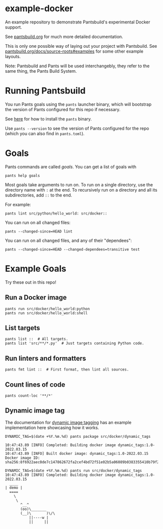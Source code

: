 # example-docker

An example repository to demonstrate Pantsbuild's experimental Docker support.

See [pantsbuild.org](https://www.pantsbuild.org/docs) for much more detailed documentation.

This is only one possible way of laying out your project with Pantsbuild. See
[pantsbuild.org/docs/source-roots#examples](https://www.pantsbuild.org/docs/source-roots#examples)
for some other example layouts.

Note: Pantsbuild and Pants will be used interchangebly, they refer to the same thing, the Pants
Build System.


# Running Pantsbuild

You run Pants goals using the `pants` launcher binary, which will bootstrap the
version of Pants configured for this repo if necessary.

See [here](https://www.pantsbuild.org/docs/installation) for how to install the `pants` binary.

Use `pants --version` to see the version of Pants configured for the repo (which you can also find
in `pants.toml`).


# Goals

Pants commands are called _goals_. You can get a list of goals with

```
pants help goals
```

Most goals take arguments to run on. To run on a single directory, use the directory name with `:`
at the end. To recursively run on a directory and all its subdirectories, add `::` to the end.

For example:

```
pants lint src/python/hello_world: src/docker::
```

You can run on all changed files:

```
pants --changed-since=HEAD lint
```

You can run on all changed files, and any of their "dependees":

```
pants --changed-since=HEAD --changed-dependees=transitive test
```


# Example Goals

Try these out in this repo!


## Run a Docker image

```
pants run src/docker/hello_world:python
pants run src/docker/hello_world:shell
```


## List targets

```
pants list ::  # All targets.
pants list 'src/**/*.py'  # Just targets containing Python code.
```


## Run linters and formatters

```
pants fmt lint ::  # First format, then lint all sources.
```


## Count lines of code

```
pants count-loc '**/*'
```


## Dynamic image tag

The documentation for [dynamic image
tagging](https://www.pantsbuild.org/docs/tagging-docker-images#using-env-vars-to-include-dynamic-data-in-tags)
has an example implementation here showcasing how it works.

```
DYNAMIC_TAG=$(date +%Y.%m.%d) pants package src/docker/dynamic_tags

10:47:43.89 [INFO] Completed: Building docker image dynamic_tags:1.0-2022.03.15
10:47:43.89 [INFO] Built docker image: dynamic_tags:1.0-2022.03.15
Docker image ID: sha256:8f6922aec0de7c147862672fa2cef4bd72f51e02b5a06089b0383355410b79f2

DYNAMIC_TAG=$(date +%Y.%m.%d) pants run src/docker/dynamic_tags
10:47:43.89 [INFO] Completed: Building docker image dynamic_tags:1.0-2022.03.15
  ____
| demo |
  ====
    \
     \
       ^__^
       (oo)\_______
       (__)\       )\/\
           ||----w |
           ||     ||
```

